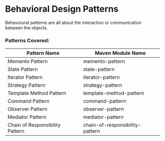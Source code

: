 # Behavioral Design Patterns

Behavioural patterns are all about the interaction or communication between the objects.

### Patterns Covered:

| Pattern Name | Maven Module Name |
| ------ | ------ |
| Memento Pattern | memento-pattern |
| State Pattern | state-pattern |
| Iterator Pattern | iterator-pattern |
| Strategy Pattern | strategy-pattern |
| Template Method Pattern | template-method-pattern |
| Command Pattern | command-pattern |
| Observer Pattern | observer-pattern |
| Mediator Pattern | mediator-pattern |
| Chain of Responsibility Pattern | chain-of-responsibility-pattern |